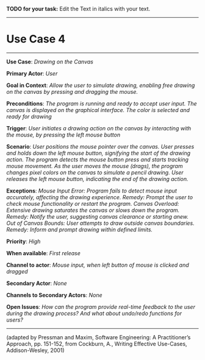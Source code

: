 **TODO for your task:** Edit the Text in italics with your text.

<hr>

# Use Case 4

<hr>

**Use Case**: _Drawing on the Canvas_

**Primary Actor**: _User_

**Goal in Context**: _Allow the user to simulate drawing, enabling free drawing on the canvas by pressing and dragging the mouse._

**Preconditions**: _The program is running and ready to accept user input. The canvas is displayed on the graphical interface. The color is selected and ready for drawing_

**Trigger**: _User initiates a drawing action on the canvas by interacting with the mouse, by pressing the left mouse button_

**Scenario**: _User positions the mouse pointer over the canvas. User presses and holds down the left mouse button, signifying the start of the drawing action. The program detects the mouse button press and starts tracking mouse movement. As the user moves the mouse (drags), the program changes pixel colors on the canvas to simulate a pencil drawing. User releases the left mouse button, indicating the end of the drawing action._

**Exceptions**: _Mouse Input Error: Program fails to detect mouse input accurately, affecting the drawing experience. Remedy: Prompt the user to check mouse functionality or restart the program._
_Canvas Overload: Extensive drawing saturates the canvas or slows down the program. Remedy: Notify the user, suggesting canvas clearance or starting anew._
_Out of Canvas Bounds: User attempts to draw outside canvas boundaries. Remedy: Inform and prompt drawing within defined limits._

**Priority**: _High_

**When available**: _First release_

**Channel to actor**: _Mouse input, when left button of mouse is clicked and dragged_

**Secondary Actor**: _None_

**Channels to Secondary Actors**: _None_

**Open Issues**: _How can the program provide real-time feedback to the user during the drawing process? And what about undo/redo functions for users?_

<hr>

(adapted by Pressman and Maxim, Software Engineering: A Practitioner’s Approach, pp. 151-152, from Cockburn,
A., Writing Effective Use-Cases, Addison-Wesley, 2001)
